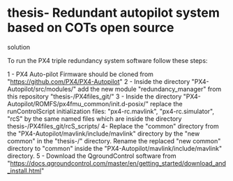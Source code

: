 # thesis- Redundant autopilot system based on COTs open source
solution

To run the PX4 triple redundancy system software follow these steps:


1 - PX4 Auto-pilot Firmware should be cloned from "https://github.com/PX4/PX4-Autopilot"
2 - Inside the directory "PX4-Autopilot/src/modules/" add the new module "redundancy_manager" from this repository "thesis-/PX4files_git/"
3 - Inside the directory "PX4-Autopilot/ROMFS/px4fmu_common/init.d-posix/" replace the runControlScript initialization files: "px4-rc.mavlink", "px4-rc.simulator", "rcS" by the same named files which are inside the directory thesis-/PX4files_git/rcS_scripts/
4-  Replace the "common" directory from the "PX4-Autopilot/mavlink/include/mavlink" directory by the "new common" in the "thesis-/" directory. Rename the replaced "new common" directory to "common" inside the "PX4-Autopilot/mavlink/include/mavlink" directory.
5 - Download the QgroundControl software from "https://docs.qgroundcontrol.com/master/en/getting_started/download_and_install.html"
